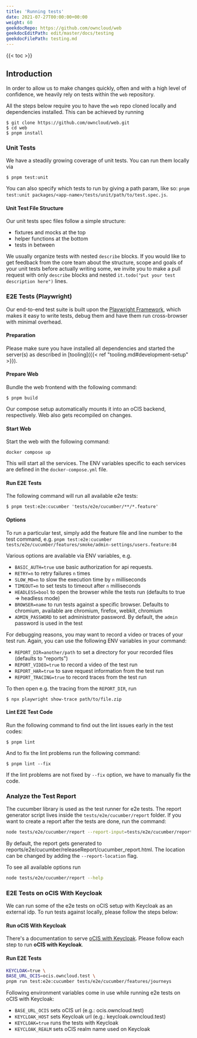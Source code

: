 ```yaml
---
title: 'Running tests'
date: 2021-07-27T00:00:00+00:00
weight: 60
geekdocRepo: https://github.com/owncloud/web
geekdocEditPath: edit/master/docs/testing
geekdocFilePath: testing.md
---
```


{{< toc >}}

## Introduction

In order to allow us to make changes quickly, often and with a high level of confidence, we heavily rely on tests within the `web` repository.

All the steps below require you to have the `web` repo cloned locally and dependencies installed.
This can be achieved by running

```shell
$ git clone https://github.com/owncloud/web.git
$ cd web
$ pnpm install
```

### Unit Tests

We have a steadily growing coverage of unit tests. You can run them locally via

```shell
$ pnpm test:unit
```

You can also specify which tests to run by giving a path param, like so: `pnpm test:unit packages/<app-name>/tests/unit/path/to/test.spec.js`.

#### Unit Test File Structure

Our unit tests spec files follow a simple structure:

- fixtures and mocks at the top
- helper functions at the bottom
- tests in between

We usually organize tests with nested `describe` blocks. If you would like to get feedback from the core team about
the structure, scope and goals of your unit tests before actually writing some, we invite you to make a pull request
with only `describe` blocks and nested `it.todo("put your test description here")` lines.

### E2E Tests (Playwright)

Our end-to-end test suite is built upon the [Playwright Framework](https://github.com/microsoft/playwright),
which makes it easy to write tests, debug them and have them run cross-browser with minimal overhead.

#### Preparation

Please make sure you have installed all dependencies and started the server(s) as described in [tooling]({{< ref "tooling.md#development-setup" >}}).

#### Prepare Web

Bundle the web frontend with the following command:

```shell
$ pnpm build
```

Our compose setup automatically mounts it into an oCIS backend, respectively. Web also gets recompiled on changes.

#### Start Web

Start the web with the following command:

```shell
docker compose up
```

This will start all the services. The ENV variables specific to each services are defined in the `docker-compose.yml` file.

#### Run E2E Tests

The following command will run all available e2e tests:

```shell
$ pnpm test:e2e:cucumber 'tests/e2e/cucumber/**/*.feature'
```

#### Options

To run a particular test, simply add the feature file and line number to the test command, e.g. `pnpm test:e2e:cucumber tests/e2e/cucumber/features/smoke/admin-settings/users.feature:84`

Various options are available via ENV variables, e.g.

- `BASIC_AUTH=true` use basic authorization for api requests.
- `RETRY=n` to retry failures `n` times
- `SLOW_MO=n` to slow the execution time by `n` milliseconds
- `TIMEOUT=n` to set tests to timeout after `n` milliseconds
- `HEADLESS=bool` to open the browser while the tests run (defaults to true => headless mode)
- `BROWSER=name` to run tests against a specific browser. Defaults to chromium, available are chromium, firefox, webkit, chromium
- `ADMIN_PASSWORD` to set administrator password. By default, the `admin` password is used in the test

For debugging reasons, you may want to record a video or traces of your test run.
Again, you can use the following ENV variables in your command:

- `REPORT_DIR=another/path` to set a directory for your recorded files (defaults to "reports")
- `REPORT_VIDEO=true` to record a video of the test run
- `REPORT_HAR=true` to save request information from the test run
- `REPORT_TRACING=true` to record traces from the test run

To then open e.g. the tracing from the `REPORT_DIR`, run

```shell
$ npx playwright show-trace path/to/file.zip
```

#### Lint E2E Test Code

Run the following command to find out the lint issues early in the test codes:

```shell
$ pnpm lint
```

And to fix the lint problems run the following command:

```shell
$ pnpm lint --fix
```

If the lint problems are not fixed by `--fix` option, we have to manually fix the code.

### Analyze the Test Report

The cucumber library is used as the test runner for e2e tests. The report generator script lives inside the `tests/e2e/cucumber/report` folder. If you want to create a report after the tests are done, run the command:

```bash
node tests/e2e/cucumber/report --report-input=tests/e2e/cucumber/report/report.json
```

By default, the report gets generated to reports/e2e/cucumber/releaseReport/cucumber_report.html.
The location can be changed by adding the `--report-location` flag.

To see all available options run

```bash
node tests/e2e/cucumber/report --help
```

### E2E Tests on oCIS With Keycloak
We can run some of the e2e tests on oCIS setup with Keycloak as an external idp. To run tests against locally, please follow the steps below:

#### Run oCIS With Keycloak
There's a documentation to serve [oCIS with Keycloak](https://owncloud.dev/ocis/deployment/ocis_keycloak/). Please follow each step to run **oCIS with Keycloak**.

#### Run E2E Tests
```bash
KEYCLOAK=true \
BASE_URL_OCIS=ocis.owncloud.test \
pnpm run test:e2e:cucumber tests/e2e/cucumber/features/journeys
```

Following environment variables come in use while running e2e tests on oCIS with Keycloak:
- `BASE_URL_OCIS` sets oCIS url (e.g.: ocis.owncloud.test)
- `KEYCLOAK_HOST` sets Keycloak url (e.g.: keycloak.owncloud.test)
- `KEYCLOAK=true` runs the tests with Keycloak
- `KEYCLOAK_REALM` sets oCIS realm name used on Keycloak
